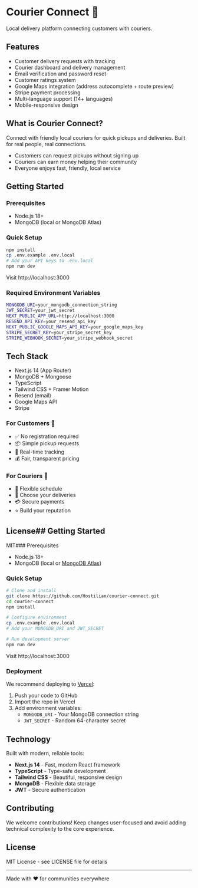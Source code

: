 # Courier Connect 🚀




Local delivery platform connecting customers with couriers.

## Features
- Customer delivery requests with tracking
- Courier dashboard and delivery management
- Email verification and password reset
- Customer ratings system
- Google Maps integration (address autocomplete + route preview)
- Stripe payment processing
- Multi-language support (14+ languages)
- Mobile-responsive design

## What is Courier Connect?
Connect with friendly local couriers for quick pickups and deliveries. Built for real people, real connections.
- Customers can request pickups without signing up
- Couriers can earn money helping their community
- Everyone enjoys fast, friendly, local service

## Getting Started

### Prerequisites
- Node.js 18+
- MongoDB (local or MongoDB Atlas)

### Quick Setup
```bash
npm install
cp .env.example .env.local
# Add your API keys to .env.local
npm run dev
```

Visit http://localhost:3000



### Required Environment Variables
```bash
MONGODB_URI=your_mongodb_connection_string
JWT_SECRET=your_jwt_secret
NEXT_PUBLIC_APP_URL=http://localhost:3000
RESEND_API_KEY=your_resend_api_key
NEXT_PUBLIC_GOOGLE_MAPS_API_KEY=your_google_maps_key
STRIPE_SECRET_KEY=your_stripe_secret_key
STRIPE_WEBHOOK_SECRET=your_stripe_webhook_secret
```



## Tech Stack
- Next.js 14 (App Router)
- MongoDB + Mongoose
- TypeScript
- Tailwind CSS + Framer Motion
- Resend (email)
- Google Maps API
- Stripe

### For Customers 🙋
- ✅ No registration required
- 📦 Simple pickup requests
- 📱 Real-time tracking
- 💰 Fair, transparent pricing

### For Couriers 🚴
- 💼 Flexible schedule
- 📍 Choose your deliveries
- 💳 Secure payments
- ⭐ Build your reputation



## License## Getting Started



MIT### Prerequisites

- Node.js 18+
- MongoDB (local or [MongoDB Atlas](https://mongodb.com/cloud/atlas))

### Quick Setup

```bash
# Clone and install
git clone https://github.com/Hostilian/courier-connect.git
cd courier-connect
npm install

# Configure environment
cp .env.example .env.local
# Add your MONGODB_URI and JWT_SECRET

# Run development server
npm run dev
```

Visit http://localhost:3000

### Deployment

We recommend deploying to [Vercel](https://vercel.com):

1. Push your code to GitHub
2. Import the repo in Vercel
3. Add environment variables:
   - `MONGODB_URI` - Your MongoDB connection string
   - `JWT_SECRET` - Random 64-character secret

## Technology

Built with modern, reliable tools:

- **Next.js 14** - Fast, modern React framework
- **TypeScript** - Type-safe development
- **Tailwind CSS** - Beautiful, responsive design
- **MongoDB** - Flexible data storage
- **JWT** - Secure authentication

## Contributing

We welcome contributions! Keep changes user-focused and avoid adding technical complexity to the core experience.

## License

MIT License - see LICENSE file for details

---

Made with ❤️ for communities everywhere
